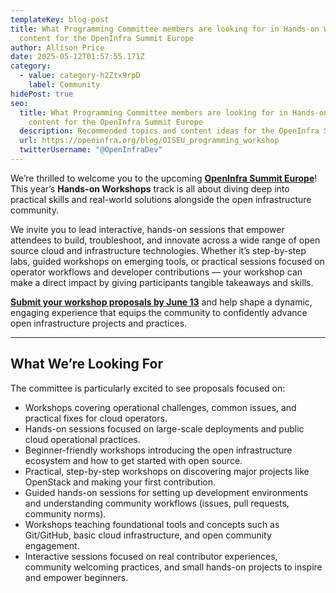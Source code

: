 ```yaml
---
templateKey: blog-post
title: What Programming Committee members are looking for in Hands-on Workshops
  content for the OpenInfra Summit Europe
author: Allison Price
date: 2025-05-12T01:57:55.171Z
category:
  - value: category-h2Ztx9rpD
    label: Community
hidePost: true
seo:
  title: What Programming Committee members are looking for in Hands-on Workshops
    content for the OpenInfra Summit Europe
  description: Recommended topics and content ideas for the OpenInfra Summit Europe
  url: https://openinfra.org/blog/OISEU_programming_workshop
  twitterUsername: "@OpenInfraDev"
---
```

We’re thrilled to welcome you to the upcoming **[OpenInfra Summit Europe](https://summit2025.openinfra.org/)**! This year’s **Hands-on Workshops** track is all about diving deep into practical skills and real-world solutions alongside the open infrastructure community.

We invite you to lead interactive, hands-on sessions that empower attendees to build, troubleshoot, and innovate across a wide range of open source cloud and infrastructure technologies. Whether it’s step-by-step labs, guided workshops on emerging tools, or practical sessions focused on operator workflows and developer contributions — your workshop can make a direct impact by giving participants tangible takeaways and skills.

**[Submit your workshop proposals by June 13](https://summit2025.openinfra.org/cfp/)** and help shape a dynamic, engaging experience that equips the community to confidently advance open infrastructure projects and practices.

- - -

## What We’re Looking For

The committee is particularly excited to see proposals focused on:

* Workshops covering operational challenges, common issues, and practical fixes for cloud operators.
* Hands-on sessions focused on large-scale deployments and public cloud operational practices.
* Beginner-friendly workshops introducing the open infrastructure ecosystem and how to get started with open source.
* Practical, step-by-step workshops on discovering major projects like OpenStack and making your first contribution.
* Guided hands-on sessions for setting up development environments and understanding community workflows (issues, pull requests, community norms).
* Workshops teaching foundational tools and concepts such as Git/GitHub, basic cloud infrastructure, and open community engagement.
* Interactive sessions focused on real contributor experiences, community welcoming practices, and small hands-on projects to inspire and empower beginners.